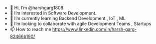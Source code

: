 - 👋 Hi, I’m @harshgarg1808
- 👀 I’m interested in Software Development. 
- 🌱 I’m currently learning Backend Development , IoT , ML
- 💞️ I’m looking to collaborate with agile Development Teams , Startups 
- 📫 How to reach me https://www.linkedin.com/in/harsh-garg-82466b190/

<!---
harshgarg1808/harshgarg1808 is a ✨ special ✨ repository because its `README.md` (this file) appears on your GitHub profile.
You can click the Preview link to take a look at your changes.
--->

